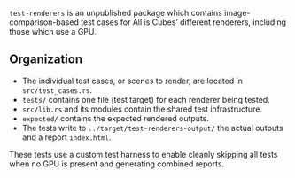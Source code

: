 `test-renderers` is an unpublished package which contains image-comparison-based test cases for All is Cubes’ different renderers, including those which use a GPU.

Organization
------------

* The individual test cases, or scenes to render, are located in `src/test_cases.rs`.
* `tests/` contains one file (test target) for each renderer being tested.
* `src/lib.rs` and its modules contain the shared test infrastructure.
* `expected/` contains the expected rendered outputs.
* The tests write to `../target/test-renderers-output/` the actual outputs and a report `index.html`.

These tests use a custom test harness to enable cleanly skipping all tests when no GPU is present and generating combined reports.
